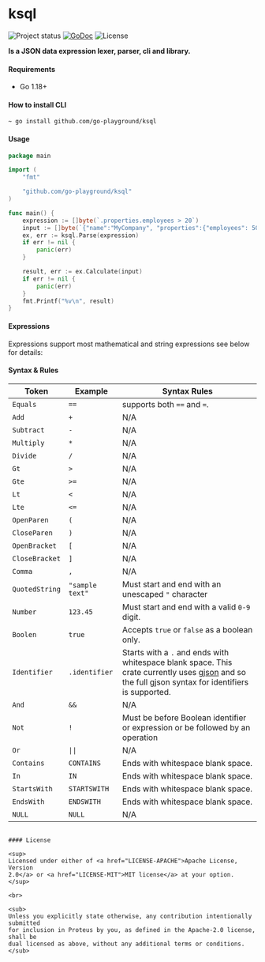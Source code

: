 ksql
=====
![Project status](https://img.shields.io/badge/version-0.1.0-green.svg)
[![GoDoc](https://godoc.org/github.com/go-playground/ksql?status.svg)](https://pkg.go.dev/github.com/go-playground/ksql)
![License](https://img.shields.io/dub/l/vibe-d.svg)

**Is a JSON data expression lexer, parser, cli and library.**

#### Requirements
- Go 1.18+

#### How to install CLI
```shell
~ go install github.com/go-playground/ksql
```

#### Usage
```go
package main

import (
	"fmt"

	"github.com/go-playground/ksql"
)

func main() {
	expression := []byte(`.properties.employees > 20`)
	input := []byte(`{"name":"MyCompany", "properties":{"employees": 50}`)
	ex, err := ksql.Parse(expression)
	if err != nil {
		panic(err)
	}

	result, err := ex.Calculate(input)
	if err != nil {
		panic(err)
	}
	fmt.Printf("%v\n", result)
}

```

#### Expressions
Expressions support most mathematical and string expressions see below for details:

#### Syntax & Rules

| Token          | Example                  | Syntax Rules                                                                                                                                                                                |
|----------------|--------------------------|---------------------------------------------------------------------------------------------------------------------------------------------------------------------------------------------|
| `Equals`       | `==`                     | supports both `==` and `=`.                                                                                                                                                                 |
| `Add`          | `+`                      | N/A                                                                                                                                                                                         |
| `Subtract`     | `-`                      | N/A                                                                                                                                                                                         |
| `Multiply`     | `*`                      | N/A                                                                                                                                                                                         |
| `Divide`       | `/`                      | N/A                                                                                                                                                                                         |
| `Gt`           | `>`                      | N/A                                                                                                                                                                                         |
| `Gte`          | `>=`                     | N/A                                                                                                                                                                                         |
| `Lt`           | `<`                      | N/A                                                                                                                                                                                         |
| `Lte`          | `<=`                     | N/A                                                                                                                                                                                         |
| `OpenParen`    | `(`                      | N/A                                                                                                                                                                                         |
| `CloseParen`   | `)`                      | N/A                                                                                                                                                                                         |
| `OpenBracket`  | `[`                      | N/A                                                                                                                                                                                         |
| `CloseBracket` | `]`                      | N/A                                                                                                                                                                                         |
| `Comma`        | `,`                      | N/A                                                                                                                                                                                         |
| `QuotedString` | `"sample text"`          | Must start and end with an unescaped `"` character                                                                                                                                          |
| `Number`       | `123.45`                 | Must start and end with a valid `0-9` digit.                                                                                                                                                |
| `Boolen`       | `true`                   | Accepts `true` or `false` as a boolean only.                                                                                                                                                |
| `Identifier`   | `.identifier`            | Starts with a `.` and ends with whitespace blank space. This crate currently uses [gjson](https://github.com/tidwall/gjson.rs) and so the full gjson syntax for identifiers is supported.   |
| `And`          | `&&`                     | N/A                                                                                                                                                                                         |
| `Not`          | `!`                      | Must be before Boolean identifier or expression or be followed by an operation                                                                                                              |
| `Or`           | <code>&vert;&vert;<code> | N/A                                                                                                                                                                                         |
| `Contains`     | `CONTAINS `              | Ends with whitespace blank space.                                                                                                                                                           |
| `In`           | `IN `                    | Ends with whitespace blank space.                                                                                                                                                           |
| `StartsWith`   | `STARTSWITH `            | Ends with whitespace blank space.                                                                                                                                                           |
| `EndsWith`     | `ENDSWITH `              | Ends with whitespace blank space.                                                                                                                                                           |
| `NULL`         | `NULL `                  | N/A                                                                                                                                                                                         |



```

#### License

<sup>
Licensed under either of <a href="LICENSE-APACHE">Apache License, Version
2.0</a> or <a href="LICENSE-MIT">MIT license</a> at your option.
</sup>

<br>

<sub>
Unless you explicitly state otherwise, any contribution intentionally submitted
for inclusion in Proteus by you, as defined in the Apache-2.0 license, shall be
dual licensed as above, without any additional terms or conditions.
</sub>
